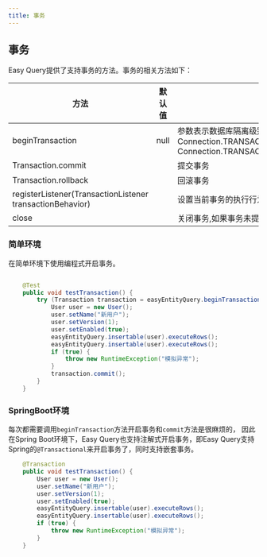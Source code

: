 ```yaml
---
title: 事务
---
```


## 事务

Easy Query提供了支持事务的方法。事务的相关方法如下：

| 方法                                                      | 默认值 | 描述                                                         |
| --------------------------------------------------------- | ------ | ------------------------------------------------------------ |
| beginTransaction                                          | null   | 参数表示数据库隔离级别,默认采用`datasource`的可以自定义 Connection.TRANSACTION_READ_UNCOMMITTED,Connection.TRANSACTION_READ_COMMITTED,Connection.TRANSACTION_REPEATABLE_READ,* Connection.TRANSACTION_SERIALIZABLE. |
| Transaction.commit                                        |        | 提交事务                                                     |
| Transaction.rollback                                      |        | 回滚事务                                                     |
| registerListener(TransactionListener transactionBehavior) |        | 设置当前事务的执行行为,包括提交前提交后等处理                |
| close                                                     |        | 关闭事务,如果事务未提交则自动调用回滚                        |

### 简单环境

在简单环境下使用编程式开启事务。

```java

    @Test
    public void testTransaction() {
        try (Transaction transaction = easyEntityQuery.beginTransaction()) {
            User user = new User();
            user.setName("新用户");
            user.setVersion(1);
            user.setEnabled(true);
            easyEntityQuery.insertable(user).executeRows();
            easyEntityQuery.insertable(user).executeRows();
            if (true) {
                throw new RuntimeException("模拟异常");
            }
            transaction.commit();
        }
    }
```

### SpringBoot环境

每次都需要调用`beginTransaction`方法开启事务和`commit`方法是很麻烦的，
因此在Spring Boot环境下，Easy Query也支持注解式开启事务，即Easy Query支持Spring的`@Transactional`来开启事务了，同时支持嵌套事务。

```java
    @Transaction
    public void testTransaction() {
        User user = new User();
        user.setName("新用户");
        user.setVersion(1);
        user.setEnabled(true);
        easyEntityQuery.insertable(user).executeRows();
        easyEntityQuery.insertable(user).executeRows();
        if (true) {
            throw new RuntimeException("模拟异常");
        }
    }
```